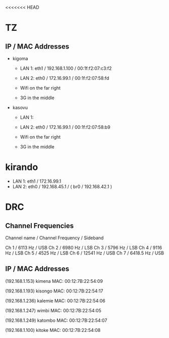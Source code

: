 <<<<<<< HEAD

# TZ

## IP / MAC Addresses

 * kigoma 
   - LAN 1: eth1 / 192.168.1.100 / 00:1f:f2:07:c3:f2 
   - LAN 2: eth0 / 172.16.99.1 / 00:1f:f2:07:58:fd

   - Wifi on the far right
   - 3G in the middle

 * kasovu
   - LAN 1: 
   - LAN 2: eth0 / 172.16.99.1 / 00:1f:f2:07:58:b9

   - Wifi on the far right
   - 3G in the middle

 # kirando
   - LAN 1: eth1 / 172.16.99.1
   - LAN 2: eth0 / 192.168.45.1 / ( br0 / 192.168.42.1 )

# DRC

## Channel Frequencies

Channel name / Channel Frequency / Sideband

Ch 1 		 / 6113 Hz           / USB
Ch 2		 / 6980 Hz 			 / LSB
Ch 3 		 / 5796 Hz 			 / LSB 
Ch 4 		 / 9116 Hz 			 / LSB 
Ch 5 		 / 4525 Hz 			 / LSB 
Ch 6 		 / 12541 Hz 		 / USB
Ch 7 		 / 6418.5 Hz 		 / USB

## IP / MAC Addresses

(192.168.1.153) kimena MAC: 00:12:7B:22:54:09

(192.168.1.193) kisongo MAC: 00:12:7B:22:54:17

(192.168.1.236) kalemie MAC: 00:12:7B:22:54:06

(192.168.1.247) wimbi MAC: 00:12:7B:22:54:05

(192.168.1.249) katombo MAC: 00:12:7B:22:54:07

(192.168.1.100) kitoke MAC: 00:12:7B:22:54:08
